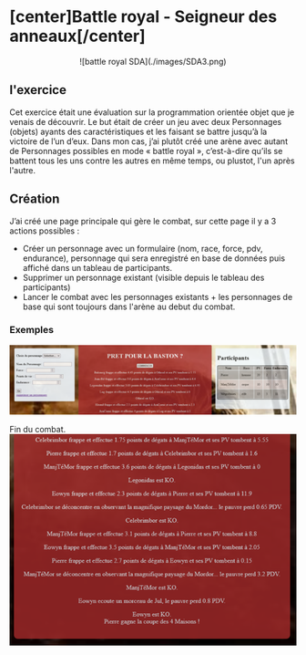 # [center]Battle royal - Seigneur des anneaux[/center]

<div align="center">![battle royal SDA](./images/SDA3.png)</div>

## l'exercice
Cet exercice était une évaluation sur la programmation orientée objet que je venais de découvrir. Le but était de créer un jeu avec deux Personnages (objets) ayants des caractéristiques et les faisant se battre jusqu’à la victoire de l’un d’eux. Dans mon cas, j’ai plutôt créé une arène avec autant de Personnages possibles en mode « battle royal », c’est-à-dire qu’ils se battent tous les uns contre les autres en même temps, ou plustot, l'un après l'autre.

## Création
J’ai créé une page principale qui gère le combat, sur cette page il y a 3 actions possibles :
-	Créer un personnage avec un formulaire (nom, race, force, pdv, endurance), personnage qui sera enregistré en base de données puis affiché dans un tableau de participants.
-	Supprimer un personnage existant (visible depuis le tableau des participants)
-	Lancer le combat avec les personnages existants + les personnages de base qui sont toujours dans l'arène au debut du combat.

### Exemples 
![debut battle royal SDA](./images/SDA1.png)

Fin du combat.
![fin du combat](./images/SDA2.png)


